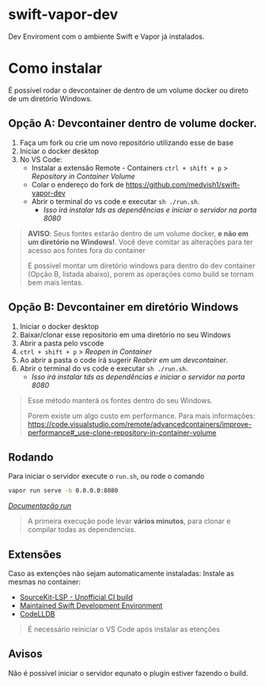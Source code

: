 # swift-vapor-dev
Dev Enviroment com o ambiente Swift e Vapor já instalados.

# Como instalar
É possível rodar o devcontainer de dentro de um volume docker ou direto de um diretório Windows.

## Opção A: Devcontainer dentro de volume docker.
1. Faça um fork ou crie um novo repositório utilizando esse de base
2. Iniciar o docker desktop
3. No VS Code:
   - Instalar a extensão Remote - Containers
`ctrl + shift + p` > _Repository in Container Volume_
   - Colar o endereço do fork de https://github.com/medvish1/swift-vapor-dev
   - Abrir o terminal do vs code e executar `sh ./run.sh`. 
     - _Isso irá instalar tds as dependências e iniciar o servidor na porta 8080_

> **AVISO**: Seus fontes estarão dentro de um volume docker, __e não em um diretório no Windows!__. Você deve comitar as alterações para ter acesso aos fontes fora do container
> 
> É possível montar um diretório windows para dentro do dev container (Opção B, listada abaixo), porem as operações como build se tornam bem mais lentas.

## Opção B: Devcontainer em diretório Windows
1. Iniciar o docker desktop
2. Baixar/clonar esse repositorio em uma diretório no seu Windows
3. Abrir a pasta pelo vscode
4. `ctrl + shift + p` > _Reopen in Container_
4. Ao abrir a pasta o code irá sugerir _Reabrir em um devcontainer_.
5. Abrir o terminal do vs code e executar `sh ./run.sh`. 
   - _Isso irá instalar tds as dependências e iniciar o servidor na porta 8080_

> Esse método manterá os fontes dentro do seu Windows.
>
> Porem existe um algo custo em performance. Para mais informações:
> https://code.visualstudio.com/remote/advancedcontainers/improve-performance#_use-clone-repository-in-container-volume


## Rodando
Para iniciar o servidor execute o  `run.sh`, ou rode o comando
```bash
vapor run serve -b 0.0.0.0:8080
```
_[Documentação run](https://docs.vapor.codes/4.0/server/#serve-command)_

> A primeira execução pode levar **vários minutos**, para clonar e compilar todas as dependencias.


## Extensões

Caso as extenções não sejam automaticamente instaladas:
Instale as mesmas no container:
- [SourceKit-LSP - Unofficial CI build](https://marketplace.visualstudio.com/items?itemName=pvasek.sourcekit-lsp--dev-unofficial)
- [Maintained Swift Development Environment](https://marketplace.visualstudio.com/items?itemName=vknabel.vscode-swift-development-environment)
- [CodeLLDB](https://marketplace.visualstudio.com/items?itemName=vadimcn.vscode-lldb)

> É necessário reiniciar o VS Code após instalar as etenções

## Avisos
Não é possível iniciar o servidor equnato o plugin estiver fazendo o build.

